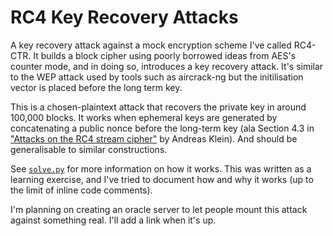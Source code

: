 # RC4 Key Recovery Attacks
A key recovery attack against a mock encryption scheme I've called RC4-CTR. It builds a block cipher using poorly borrowed ideas from AES's counter mode, and in doing so, introduces a key recovery attack. It's similar to the WEP attack used by tools such as aircrack-ng but the initilisation vector is placed before the long term key.

This is a chosen-plaintext attack that recovers the private key in around 100,000 blocks. It works when ephemeral keys are generated by concatenating a public nonce before the long-term key (ala Section 4.3 in ["Attacks on the RC4 stream cipher"](https://engineering.purdue.edu/ece404/Resources/AndreasKlein.pdf) by Andreas Klein). And should be generalisable to similar constructions. 

See [`solve.py`](./solve.py) for more information on how it works. This was written as a learning exercise, and I've tried to document how and why it works (up to the limit of inline code comments).

I'm planning on creating an oracle server to let people mount this attack against something real. I'll add a link when it's up.
